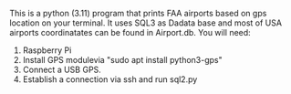 

This is a python (3.11) program that prints FAA airports based on gps location on your terminal. It uses SQL3 as Dadata base and most of USA airports coordinatates can be found in Airport.db. You will need:
  1) Raspberry Pi 
  2) Install GPS modulevia "sudo apt install python3-gps"
  3) Connect a USB GPS.
  4) Establish a connection via ssh and run sql2.py
